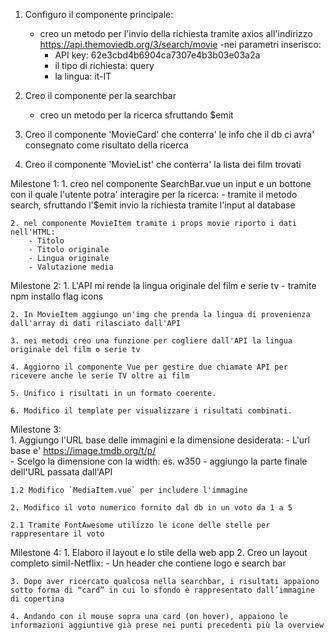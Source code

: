 1. Configuro il componente principale:
    - creo un metodo per l'invio della richiesta tramite axios all'indirizzo https://api.themoviedb.org/3/search/movie
    -nei parametri inserisco:
        - API key: 62e3cbd4b6904ca7307e4b3b03e03a2a
        - il tipo di richiesta: query
        - la lingua: it-IT

2. Creo il componente per la searchbar
    - creo un metodo per la ricerca sfruttando $emit

3. Creo il componente 'MovieCard' che conterra' le info che il db ci avra' consegnato come risultato della ricerca

4. Creo il componente 'MovieList' che conterra' la lista dei film trovati


Milestone 1:
    1. creo nel componente SearchBar.vue un input e un bottone con il quale l'utente potra' interagire per la ricerca:
        - tramite il metodo search, sfruttando l'$emit invio la richiesta tramite l'input al database

    2. nel componente MovieItem tramite i props movie riporto i dati nell'HTML: 
        - Titolo
        - Titolo originale
        - Lingua originale
        - Valutazione media


Milestone 2:
    1. L'API mi rende la lingua originale del film e serie tv
        - tramite npm installo flag icons
        
    2. In MovieItem aggiungo un'img che prenda la lingua di provenienza dall'array di dati rilasciato dall'API

    3. nei metodi creo una funzione per cogliere dall'API la lingua originale del film o serie tv

    4. Aggiorno il componente Vue per gestire due chiamate API per ricevere anche le serie TV oltre ai film

    5. Unifico i risultati in un formato coerente.

    6. Modifico il template per visualizzare i risultati combinati.


Milestone 3:    
    1. Aggiungo l'URL base delle immagini e la dimensione desiderata:
        - L'url base e'  https://image.tmdb.org/t/p/  
        - Scelgo la dimensione con la width: es. w350
        - aggiungo la parte finale dell'URL passata dall'API
    
    1.2 Modifico `MediaItem.vue` per includere l'immagine

    2. Modifico il voto numerico fornito dal db in un voto da 1 a 5

    2.1 Tramite FontAwesome utilizzo le icone delle stelle per rappresentare il voto

Milestone 4:
    1. Elaboro il layout e lo stile della web app
    2. Creo un layout completo simil-Netflix:
        - Un header che contiene logo e search bar

    3. Dopo aver ricercato qualcosa nella searchbar, i risultati appaiono sotto forma di “card” in cui lo sfondo è rappresentato dall’immagine di copertina

    4. Andando con il mouse sopra una card (on hover), appaiono le informazioni aggiuntive già prese nei punti precedenti più la overview

